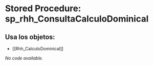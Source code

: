 # Stored Procedure: sp_rhh_ConsultaCalculoDominical

## Usa los objetos:
- [[Rhh_CalculoDominical]]

*No code available.*
